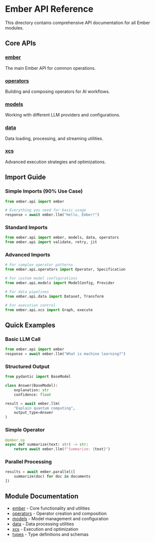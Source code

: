 # Ember API Reference

This directory contains comprehensive API documentation for all Ember modules.

## Core APIs

### [ember](./ember.md)
The main Ember API for common operations.

### [operators](./operators.md)
Building and composing operators for AI workflows.

### [models](./models.md)
Working with different LLM providers and configurations.

### [data](./data.md)
Data loading, processing, and streaming utilities.

### [xcs](./xcs.md)
Advanced execution strategies and optimizations.

## Import Guide

### Simple Imports (90% Use Case)

```python
from ember.api import ember

# Everything you need for basic usage
response = await ember.llm("Hello, Ember!")
```

### Standard Imports

```python
from ember.api import ember, models, data, operators
from ember.api import validate, retry, jit
```

### Advanced Imports

```python
# For complex operator patterns
from ember.api.operators import Operator, Specification

# For custom model configurations  
from ember.api.models import ModelConfig, Provider

# For data pipelines
from ember.api.data import Dataset, Transform

# For execution control
from ember.api.xcs import Graph, execute
```

## Quick Examples

### Basic LLM Call
```python
from ember.api import ember
response = await ember.llm("What is machine learning?")
```

### Structured Output
```python
from pydantic import BaseModel

class Answer(BaseModel):
    explanation: str
    confidence: float

result = await ember.llm(
    "Explain quantum computing",
    output_type=Answer
)
```

### Simple Operator
```python
@ember.op
async def summarize(text: str) -> str:
    return await ember.llm(f"Summarize: {text}")
```

### Parallel Processing
```python
results = await ember.parallel([
    summarize(doc) for doc in documents
])
```

## Module Documentation

- [ember](./ember.md) - Core functionality and utilities
- [operators](./operators.md) - Operator creation and composition
- [models](./models.md) - Model management and configuration
- [data](./data.md) - Data processing utilities
- [xcs](./xcs.md) - Execution and optimization
- [types](./types.md) - Type definitions and schemas